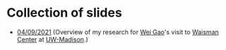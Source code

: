 # Collection of slides
- [04/09/2021](http://brainimaging.waisman.wisc.edu/~adluru/Slides/OverviewOfResearch_04092021.pptx) (Overview of my research for [Wei Gao](https://www.cedars-sinai.edu/research/labs/gao.html)'s visit to [Waisman Center](https://www.waisman.wisc.edu/) at [UW-Madison](http:///www.wisc.edu).)

